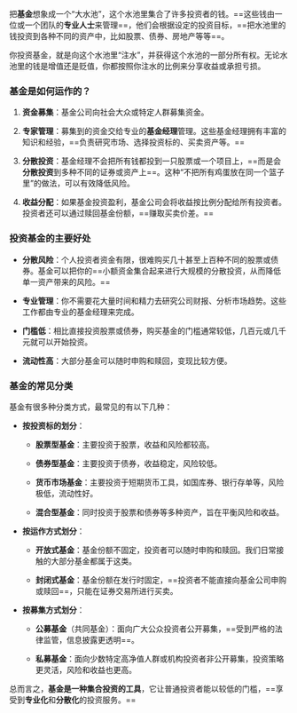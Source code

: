 把**基金**想象成一个“大水池”，这个水池里集合了许多投资者的钱。==这些钱由一位或一个团队的**专业人士**来管理==，他们会根据设定的投资目标，==把水池里的钱投资到各种不同的资产中，比如股票、债券、房地产等等==。

你投资基金，就是向这个水池里“注水”，并获得这个水池的一部分所有权。无论水池里的钱是增值还是贬值，你都按照你注水的比例来分享收益或承担亏损。

### 基金是如何运作的？

1. **资金募集**：基金公司向社会大众或特定人群募集资金。
    
2. **专家管理**：募集到的资金交给专业的**基金经理**管理。这些基金经理拥有丰富的知识和经验，==负责研究市场、选择投资标的、买卖资产等。==
    
3. **分散投资**：基金经理不会把所有钱都投到一只股票或一个项目上，==而是会**分散投资**到多种不同的证券或资产上==。这种“不把所有鸡蛋放在同一个篮子里”的做法，可以有效降低风险。
    
4. **收益分配**：如果基金投资盈利，基金公司会将收益按比例分配给所有投资者。投资者还可以通过赎回基金份额，==赚取买卖价差。==
    

### 投资基金的主要好处

- **分散风险**：个人投资者资金有限，很难购买几十甚至上百种不同的股票或债券。基金可以把你的==小额资金集合起来进行大规模的分散投资，从而降低单一资产带来的风险。==
    
- **专业管理**：你不需要花大量时间和精力去研究公司财报、分析市场趋势。这些工作都由专业的基金经理来完成。
    
- **门槛低**：相比直接投资股票或债券，购买基金的门槛通常较低，几百元或几千元就可以开始投资。
    
- **流动性高**：大部分基金可以随时申购和赎回，变现比较方便。

### 基金的常见分类

基金有很多种分类方式，最常见的有以下几种：

- **按投资标的划分**：
    
    - **股票型基金**：主要投资于股票，收益和风险都较高。
        
    - **债券型基金**：主要投资于债券，收益稳定，风险较低。
        
    - **货币市场基金**：主要投资于短期货币工具，如国库券、银行存单等，风险极低，流动性好。
        
    - **混合型基金**：同时投资于股票和债券等多种资产，旨在平衡风险和收益。
        
- **按运作方式划分**：
    
    - **开放式基金**：基金份额不固定，投资者可以随时申购和赎回。我们日常接触的大部分基金都属于这类。
        
    - **封闭式基金**：基金份额在发行时固定，==投资者不能直接向基金公司申购或赎回==，只能在证券交易所进行买卖。
        
- **按募集方式划分**：
    
    - **公募基金**（共同基金）：面向广大公众投资者公开募集，==受到严格的法律监管，信息披露更透明==。
        
    - **私募基金**：面向少数特定高净值人群或机构投资者非公开募集，投资策略更灵活，风险和收益也更高。

总而言之，**基金是一种集合投资的工具**，它让普通投资者能以较低的门槛，==享受到**专业化**和**分散化**的投资服务。==